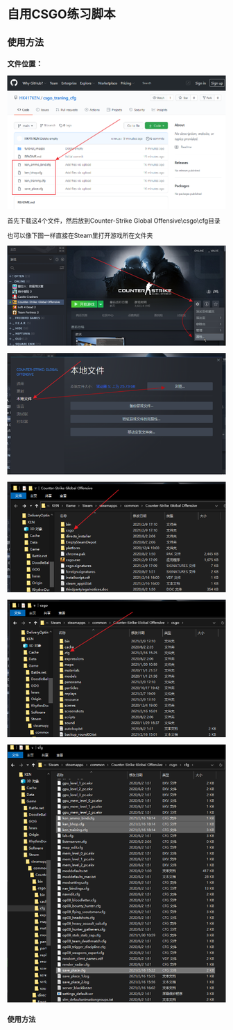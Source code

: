 # 自用CSGO练习脚本

## 使用方法

### 文件位置：

![image](https://github.com/HK417KEN/csgo_traning_cfg/blob/main/tutorial_images/0.png?raw=true)

首先下载这4个文件，然后放到Counter-Strike Global Offensive\csgo\cfg目录

也可以像下图一样直接在Steam里打开游戏所在文件夹

![image](https://github.com/HK417KEN/csgo_traning_cfg/blob/main/tutorial_images/1.png?raw=true)

![image](https://github.com/HK417KEN/csgo_traning_cfg/blob/main/tutorial_images/2.png?raw=true)

![image](https://github.com/HK417KEN/csgo_traning_cfg/blob/main/tutorial_images/3.png?raw=true)

![image](https://github.com/HK417KEN/csgo_traning_cfg/blob/main/tutorial_images/4.png?raw=true)

![image](https://github.com/HK417KEN/csgo_traning_cfg/blob/main/tutorial_images/5.png?raw=true)

### 使用方法



